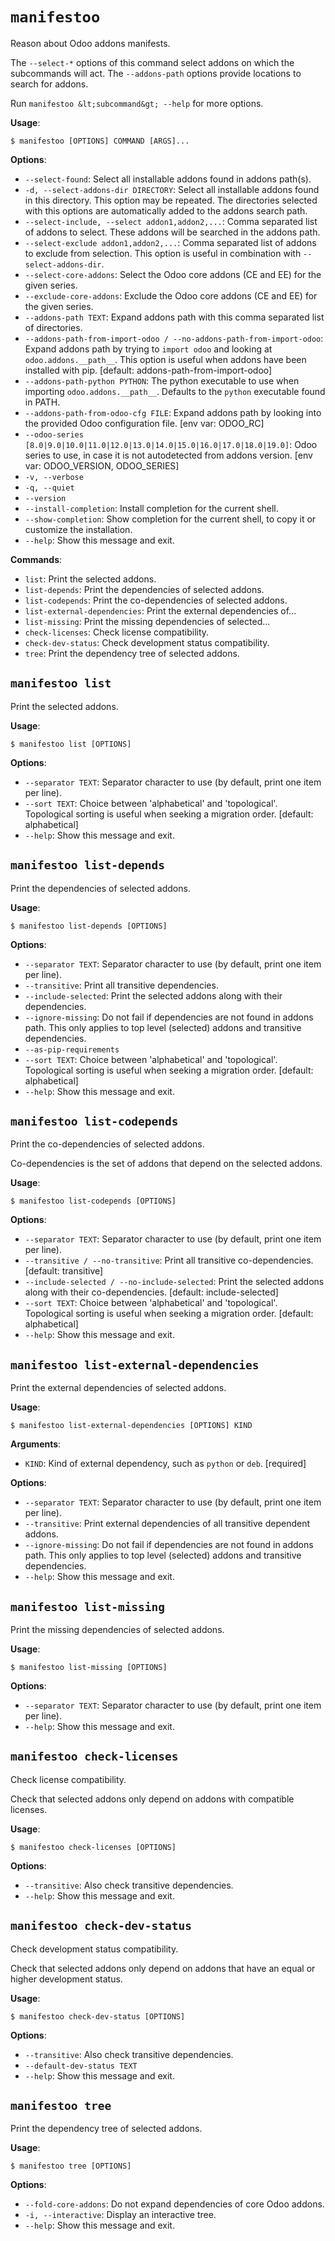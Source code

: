 # `manifestoo`

Reason about Odoo addons manifests.

The `--select-*` options of this command select addons on which the
subcommands will act. The `--addons-path` options provide locations to
search for addons.

Run `manifestoo &lt;subcommand&gt; --help` for more options.

**Usage**:

```console
$ manifestoo [OPTIONS] COMMAND [ARGS]...
```

**Options**:

* `--select-found`: Select all installable addons found in addons path(s).
* `-d, --select-addons-dir DIRECTORY`: Select all installable addons found in this directory. This option may be repeated. The directories selected with this options are automatically added to the addons search path.
* `--select-include, --select addon1,addon2,...`: Comma separated list of addons to select. These addons will be searched in the addons path.
* `--select-exclude addon1,addon2,...`: Comma separated list of addons to exclude from selection. This option is useful in combination with `--select-addons-dir`.
* `--select-core-addons`: Select the Odoo core addons (CE and EE) for the given series.
* `--exclude-core-addons`: Exclude the Odoo core addons (CE and EE) for the given series.
* `--addons-path TEXT`: Expand addons path with this comma separated list of directories.
* `--addons-path-from-import-odoo / --no-addons-path-from-import-odoo`: Expand addons path by trying to `import odoo` and looking at `odoo.addons.__path__`. This option is useful when addons have been installed with pip.  [default: addons-path-from-import-odoo]
* `--addons-path-python PYTHON`: The python executable to use when importing `odoo.addons.__path__`. Defaults to the `python` executable found in PATH.
* `--addons-path-from-odoo-cfg FILE`: Expand addons path by looking into the provided Odoo configuration file.   [env var: ODOO_RC]
* `--odoo-series [8.0|9.0|10.0|11.0|12.0|13.0|14.0|15.0|16.0|17.0|18.0|19.0]`: Odoo series to use, in case it is not autodetected from addons version.  [env var: ODOO_VERSION, ODOO_SERIES]
* `-v, --verbose`
* `-q, --quiet`
* `--version`
* `--install-completion`: Install completion for the current shell.
* `--show-completion`: Show completion for the current shell, to copy it or customize the installation.
* `--help`: Show this message and exit.

**Commands**:

* `list`: Print the selected addons.
* `list-depends`: Print the dependencies of selected addons.
* `list-codepends`: Print the co-dependencies of selected addons.
* `list-external-dependencies`: Print the external dependencies of...
* `list-missing`: Print the missing dependencies of selected...
* `check-licenses`: Check license compatibility.
* `check-dev-status`: Check development status compatibility.
* `tree`: Print the dependency tree of selected addons.

## `manifestoo list`

Print the selected addons.

**Usage**:

```console
$ manifestoo list [OPTIONS]
```

**Options**:

* `--separator TEXT`: Separator character to use (by default, print one item per line).
* `--sort TEXT`: Choice between &#x27;alphabetical&#x27; and &#x27;topological&#x27;. Topological sorting is useful when seeking a migration order.  [default: alphabetical]
* `--help`: Show this message and exit.

## `manifestoo list-depends`

Print the dependencies of selected addons.

**Usage**:

```console
$ manifestoo list-depends [OPTIONS]
```

**Options**:

* `--separator TEXT`: Separator character to use (by default, print one item per line).
* `--transitive`: Print all transitive dependencies.
* `--include-selected`: Print the selected addons along with their dependencies.
* `--ignore-missing`: Do not fail if dependencies are not found in addons path. This only applies to top level (selected) addons and transitive dependencies.
* `--as-pip-requirements`
* `--sort TEXT`: Choice between &#x27;alphabetical&#x27; and &#x27;topological&#x27;. Topological sorting is useful when seeking a migration order.  [default: alphabetical]
* `--help`: Show this message and exit.

## `manifestoo list-codepends`

Print the co-dependencies of selected addons.

Co-dependencies is the set of addons that depend on the selected
addons.

**Usage**:

```console
$ manifestoo list-codepends [OPTIONS]
```

**Options**:

* `--separator TEXT`: Separator character to use (by default, print one item per line).
* `--transitive / --no-transitive`: Print all transitive co-dependencies.  [default: transitive]
* `--include-selected / --no-include-selected`: Print the selected addons along with their co-dependencies.  [default: include-selected]
* `--sort TEXT`: Choice between &#x27;alphabetical&#x27; and &#x27;topological&#x27;. Topological sorting is useful when seeking a migration order.  [default: alphabetical]
* `--help`: Show this message and exit.

## `manifestoo list-external-dependencies`

Print the external dependencies of selected addons.

**Usage**:

```console
$ manifestoo list-external-dependencies [OPTIONS] KIND
```

**Arguments**:

* `KIND`: Kind of external dependency, such as `python` or `deb`.  [required]

**Options**:

* `--separator TEXT`: Separator character to use (by default, print one item per line).
* `--transitive`: Print external dependencies of all transitive dependent addons.
* `--ignore-missing`: Do not fail if dependencies are not found in addons path. This only applies to top level (selected) addons and transitive dependencies.
* `--help`: Show this message and exit.

## `manifestoo list-missing`

Print the missing dependencies of selected addons.

**Usage**:

```console
$ manifestoo list-missing [OPTIONS]
```

**Options**:

* `--separator TEXT`: Separator character to use (by default, print one item per line).
* `--help`: Show this message and exit.

## `manifestoo check-licenses`

Check license compatibility.

Check that selected addons only depend on addons with compatible
licenses.

**Usage**:

```console
$ manifestoo check-licenses [OPTIONS]
```

**Options**:

* `--transitive`: Also check transitive dependencies.
* `--help`: Show this message and exit.

## `manifestoo check-dev-status`

Check development status compatibility.

Check that selected addons only depend on addons that have an equal
or higher development status.

**Usage**:

```console
$ manifestoo check-dev-status [OPTIONS]
```

**Options**:

* `--transitive`: Also check transitive dependencies.
* `--default-dev-status TEXT`
* `--help`: Show this message and exit.

## `manifestoo tree`

Print the dependency tree of selected addons.

**Usage**:

```console
$ manifestoo tree [OPTIONS]
```

**Options**:

* `--fold-core-addons`: Do not expand dependencies of core Odoo addons.
* `-i, --interactive`: Display an interactive tree.
* `--help`: Show this message and exit.
